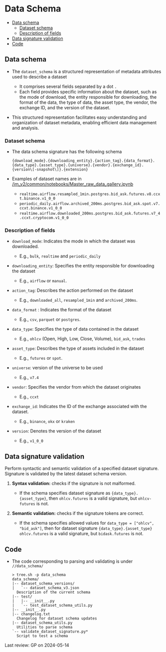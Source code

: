 # Data Schema

<!-- toc -->

- [Data schema](#data-schema)
  * [Dataset schema](#dataset-schema)
  * [Description of fields](#description-of-fields)
- [Data signature validation](#data-signature-validation)
- [Code](#code)

<!-- tocstop -->

## Data schema

- The `dataset_schema` is a structured representation of metadata attributes
  used to describe a dataset
  - It comprises several fields separated by a dot `.`
  - Each field provides specific information about the dataset, such as the mode
    of download, the entity responsible for downloading, the format of the data,
    the type of data, the asset type, the vendor, the exchange ID, and the
    version of the dataset.

- This structured representation facilitates easy understanding and organization
  of dataset metadata, enabling efficient data management and analysis.

### Dataset schema

- The data schema signature has the following schema
  ```
  {download_mode}.{downloading_entity}.{action_tag}.{data_format}.{data_type}.{asset_type}.{universe}.{vendor}.{exchange_id}.{version\[-snapshot\]}.{extension}
  ```

- Examples of dataset names are in
  [/im_v2/common/notebooks/Master_raw_data_gallery.ipynb](/im_v2/common/notebooks/Master_raw_data_gallery.ipynb)
  - `realtime.airflow.resampled_1min.postgres.bid_ask.futures.v8.ccxt.binance.v1_0_0`
  - `periodic_daily.airflow.archived_200ms.postgres.bid_ask.spot.v7.ccxt.binance.v1_0_0`
  - `realtime.airflow.downloaded_200ms.postgres.bid_ask.futures.v7_4.ccxt.cryptocom.v1_0_0`

### Description of fields

- `download_mode`: Indicates the mode in which the dataset was downloaded.
  - E.g., `bulk`, `realtime` and `periodic_daily`

- `downloading_entity`: Specifies the entity responsible for downloading the
  dataset
  - E.g., `airflow` or `manual`.

- `action_tag`: Describes the action performed on the dataset
  - E.g., `downloaded_all`, `resampled_1min` and `archived_200ms`.

- `data_format` : Indicates the format of the dataset
  - E.g., `csv`, `parquet` or `postgres`.

- `data_type`: Specifies the type of data contained in the dataset
  - E.g., `ohlcv` (Open, High, Low, Close, Volume), `bid_ask`, `trades`

- `asset_type`: Describes the type of assets included in the dataset
  - E.g., `futures` or `spot`.

- `universe`: version of the universe to be used
  - E.g., `v7.4`

- `vendor`: Specifies the vendor from which the dataset originates
  - E.g., `ccxt`

- `exchange_id`: Indicates the ID of the exchange associated with the dataset.
  - E.g., `binance`, `okx` or `kraken`

- `version`: Denotes the version of the dataset
  - E.g., `v1_0_0`

## Data signature validation

Perform syntactic and semantic validation of a specified dataset signature.
Signature is validated by the latest dataset schema version.

1. **Syntax validation:** checks if the signature is not malformed.
   - If the schema specifies dataset signature as `{data_type}.{asset_type}`,
     then `ohlcv.futures` is a valid signature, but `ohlcv-futures` is not.

2. **Semantic validation:** checks if the signature tokens are correct.
   - If the schema specifies allowed values for
     `data_type = ["ohlcv", "bid_ask"]`, then for dataset signature
     `{data_type}.{asset_type}` `ohlcv.futures` is a valid signature, but
     `bidask.futures` is not.

## Code

- The code corresponding to parsing and validating is under `//data_schema/`
  ```
  > tree.sh -p data_schema
  data_schema/
  |-- dataset_schema_versions/
  |   `-- dataset_schema_v3.json
    Description of the current schema
  |-- test/
  |   |-- __init__.py
  |   `-- test_dataset_schema_utils.py
  |-- __init__.py
  |-- changelog.txt
    Changelog for dataset schema updates
  |-- dataset_schema_utils.py
    Utilities to parse schema
  `-- validate_dataset_signature.py*
    Script to test a schema
  ```

Last review: GP on 2024-05-14
